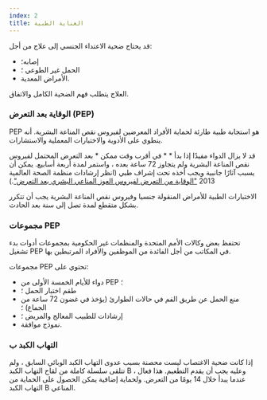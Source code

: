 ```yaml
---
index: 2
title: العناية الطبية
---
```

قد يحتاج ضحية الاعتداء الجنسي إلى علاج من أجل:

*   إصابه؛
*   الحمل غير الطوعي ؛
*   الأمراض المعدية.

العلاج يتطلب فهم الضحية الكامل والاتفاق.

### الوقاية بعد التعرض (PEP)

PEP هو استجابة طبية طارئة لحماية الأفراد المعرضين لفيروس نقص المناعة البشرية. أنه ينطوي على الأدوية والاختبارات المعملية والاستشارات.

قد لا يزال الدواء مفيدًا إذا بدأ * * في أقرب وقت ممكن * بعد التعرض المحتمل لفيروس نقص المناعة البشرية ولم يتجاوز 72 ساعة بعده ، واستمر لمدة أربعة أسابيع. يمكن أن يسبب آثارًا جانبية ويجب أخذه تحت إشراف طبي (انظر إرشادات منظمة الصحة العالمية 2013 ["الوقاية من التعرض لفيروس العوز المناعي البشري بعد التعرض"](http://www.who.int/hiv/pub/guidelines/arv2013/December2014-ARVsupplement-chap5.pdf).)

الاختبارات الطبية للأمراض المنقولة جنسيا وفيروس نقص المناعة البشرية يجب أن تتكرر بشكل متقطع لمدة تصل إلى
سنة بعد الحادث.

### مجموعات PEP

تحتفظ بعض وكالات الأمم المتحدة والمنظمات غير الحكومية بمجموعات أدوات بدء تشغيل PEP في المكاتب من أجل الفائدة
من الموظفين والأفراد المرتبطين بها.

مجموعات PEP تحتوي على:

*   دواء للأيام الخمسة الأولى من PEP ؛
*   طقم اختبار الحمل ؛
*  منع الحمل عن طريق الفم في حالات الطوارئ (يؤخذ في غضون 72 ساعة من الجماع) ؛
*  إرشادات للطبيب المعالج والمريض ؛
*  نموذج موافقة.

### التهاب الكبد ب

إذا كانت ضحية الاغتصاب ليست محصنة بسبب عدوى التهاب الكبد الوبائي السابق ، ولم 
تتلقى سلسلة كاملة من لقاح التهاب الكبد B ، وعليه يجب أن يقدم التطعيم.
هذا فعال عندما يبدأ خلال 14 يومًا من التعرض. ولحماية إضافية
يمكن الحصول على الحماية من التهاب الكبد B المناعي.